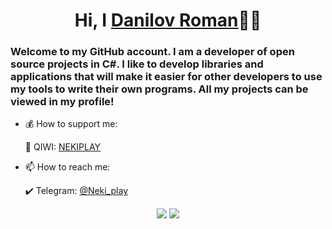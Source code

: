 <h1 align="center">Hi, I <a href="https://github.com/Nekiplay">Danilov Roman</a>👋🏻</h1>
<h3>Welcome to my GitHub account. I am a developer of open source projects in C#. I like to develop libraries and applications that will make it easier for other developers to use my tools to write their own programs. All my projects can be viewed in my profile!</h3>

* 💰 How to support me:

  💛 QIWI: <a href="qiwi.com/n/NEKIPLAY">NEKIPLAY</a>

* 📫 How to reach me:

  ✔️ Telegram: <a href="https://t.me/Neki_play">@Neki_play</a>

<p align="center"> 
  <img src="https://github-readme-stats.vercel.app/api?username=Nekiplay&hide_border=true&show_icons=true&layout=default&theme=radical">
  <img src="https://github-readme-stats.vercel.app/api/top-langs/?username=Nekiplay&hide_border=true&layout=default&theme=radical">
</p>
